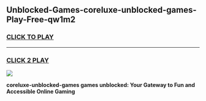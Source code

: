 
## Unblocked-Games-coreluxe-unblocked-games-Play-Free-qw1m2
<h3>
<a href="https://premium76.site?title=coreluxe-unblocked-games&ref=21A">CLICK TO PLAY</a></h3>
<hr>

<h3>
<a href="https://premium76.site?title=coreluxe-unblocked-games&ref=21A">CLICK 2 PLAY</a>
  
</h3>

<a href="https://premium76.site?title=coreluxe-unblocked-games&ref=21A"><img src="https://clearcache.store/games.png"></a>


**coreluxe-unblocked-games games unblocked: Your Gateway to Fun and Accessible Online Gaming**
